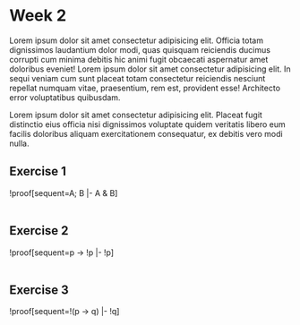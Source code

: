 # Week 2
Lorem ipsum dolor sit amet consectetur adipisicing elit. Officia totam dignissimos laudantium dolor modi, quas quisquam reiciendis ducimus corrupti cum minima debitis hic animi fugit obcaecati aspernatur amet doloribus eveniet! Lorem ipsum dolor sit amet consectetur adipisicing elit. In sequi veniam cum sunt placeat totam consectetur reiciendis nesciunt repellat numquam vitae, praesentium, rem est, provident esse! Architecto error voluptatibus quibusdam.

Lorem ipsum dolor sit amet consectetur adipisicing elit. Placeat fugit distinctio eius officia nisi dignissimos voluptate quidem veritatis libero eum facilis doloribus aliquam exercitationem consequatur, ex debitis vero modi nulla.

## Exercise 1
!proof[sequent=A; B |- A & B]
<br /><br />

## Exercise 2
!proof[sequent=p -> !p |- !p]
<br /><br />

## Exercise 3
!proof[sequent=!(p -> q) |- !q]
<br /><br />